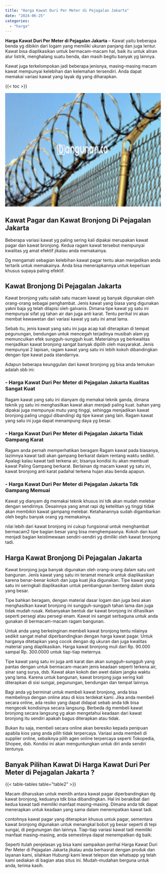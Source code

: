 ```yaml
---
title: "Harga Kawat Duri Per Meter di Pejagalan Jakarta"
date: "2024-06-25"
categories: 
  - "harga"
---
```


**Harga Kawat Duri Per Meter di Pejagalan Jakarta** – Kawat yaitu beberapa benda yg dibikin dari logam yang memiliki ukuran panjang dan juga lentur. Kawat bisa diaplikasikan untuk bermacam-macam hal, baik itu untuk aliran alur listrik, menghalang suatu benda, dan masih begitu banyak yg lainnya.

Kawat juga terkelompokan jadi beberapa jenisnya, masing-masing macam kawat mempunyai kelebihan dan kelemahan tersendiri. Anda dapat memakai variasi kawat yang layak dg yang diharapkan.

{{< toc >}}

![Harga Kawat Duri Per Meter di Pejagalan Jakarta](/images/jual-kawat-murah09.png)

## Kawat Pagar dan Kawat Bronjong Di Pejagalan Jakarta

Beberapa variasi kawat yg paling sering kali dipakai merupakan kawat pagar dan kawat bronjong. Kedua ragam kawat tersebut mempunyai kwalitas yg amat efektif jikalau anda memakainya.

Dg mengamati sebagian kelebihan kawat pagar tentu akan menjadikan anda tertarik untuk memakainya. Anda bisa menerapkannya untuk keperluan khusus supaya paling efektif.

## Kawat Bronjong Di Pejagalan Jakarta

Kawat bronjong yaitu salah satu macam kawat yg banyak digunakan oleh orang-orang sebagai penghambat. Jenis kawat yang biasa yang digunakan yakni baja yg telah dilapisi oleh galvanis. Dimana tipe kawat yg satu ini mempunyai sifat yg tahan air dan juga anti karat. Tentu perihal ini akan membat kewawetan dari variasi kawat yg satu ini amat lama.

Sebab itu, jenis kawat yang satu ini juga acap kali diterapkan di tempat pegunungan, bendungan untuk mencegah terjadinya musibah alam yg memunculkan efek sungguh-sungguh kuat. Materialnya yg berkwalitas menjadikan kawat bronjong sangat banyak dipilih oleh masyarakat. Jenis mempunyai 2 lapisan, ragam kawat yang satu ini lebih kokoh dibandingkan dengan tipe kawat pada standarnya.

Adapun beberapa keunggulan dari kawat bronjong yg bisa anda temukan adalah sbb ini:

### \- Harga Kawat Duri Per Meter di Pejagalan Jakarta Kualitas Sangat Kuat

Ragam kawat yang satu ini dianyam dg memakai teknik ganda, dimana teknik yg satu ini menghasilkan kawat akan menjadi paling kuat. bahan yang dipakai juga mempunyai mutu yang tinggi, sehingga menjadikan kawat bronjong paling unggul dibandingi dg tipe kawat yang lain. Ragam kawat yang satu ini juga dapat menampung daya yg besar.

### \- Harga Kawat Duri Per Meter di Pejagalan Jakarta Tidak Gampang Karat

Ragam anda pernah memperhatikan beragam Ragam kawat pada biasanya, lazimnya kawat tadi akan gampang berkarat dalam rentang waktu sedikit. Apalagi kalau kawat tadi terkena air, bisanya kondisi itu akan membuat kawat Paling Gampang berkarat. Berlainan dg macam kawat yg satu ini, kawat bronjong anti karat padahal terkena hujan atau benda apapun.

### \- Harga Kawat Duri Per Meter di Pejagalan Jakarta Tdk Gampang Memuai

Kawat yg dianyam dg memakai teknik khusus ini tdk akan mudah melebar dengan sendirinya. Desainnya yang amat rapi dg ketelitian yg tinggi tidak akan membikin kawat gampang melebar. Ketahanannya sudah digambarkan oleh begitu banyak orang yg memakainya.

nilai lebih dari kawat bronjong ini cukup fungsional untuk menghambat bermacam2 tipe bagian besar yang bisa menghempasnya. Kokoh dan kuat menjadi bagian keistimewaan sendiri-sendiri yg dimiliki oleh kawat bronjong tadi.

## Harga Kawat Bronjong Di Pejagalan Jakarta

Kawat bronjong juga banyak digunakan oleh orang-orang dalam satu unit bangunan. Jenis kawat yang satu ini teramat menarik untuk diaplikasikan karena benar-benar kokoh dan juga kuat jika digunakan. Tipe kawat yang satu ini seringkali diaplikasikan untuk pembangunan benteng dalam skala yang besar.

Tipe bahkan beragam, dengan material dasar logam dan juga besi akan menghasilkan kawat bronjong ini sungguh-sungguh tahan lama dan juga tidak mudah rusak. Kebanyakan bentuk dar kawat bronjong ini dihasilkan seperti persegi atau persegi enam. Kawat ini sangat serbaguna untuk anda gunakan di bermacam-macam ragam bangunan.

Untuk anda yang berkeinginan membeli kawat bronjong tentu nilainya sedikit sangat mahal diperbandingkan dengan harga kawat pagar. Untuk harganya ditetapkan yang cocok dengan dg ukuran dan juga kwalitas material yang diaplikasikan. Harga kawat bronjong muli dari Rp. 90.000 sampai Rp. 300.0000 untuk tiap-tiap meternya.

Tipe kawat yang satu ini juga anti karat dan akan sungguh-sungguh yang pantas dengan untuk bermacam-macam jenis keadaan seperti terkena air, sinar sang surya, dsb. Kawat akan kokoh dan awet dalam jangka waktu yang lama. Karena untuk bangunan, kawat bronjong juga sering kali diterapkan di sisi sungai, pegunungan, bendungan dan tempat lainnya.

Bagi anda yg berminat untuk membeli kawat bronjong, anda bisa membelinya dengan online atau di kios terdekat kami. Jika anda membeli secara online, ada resiko yang dapat didapat sebab anda tdk bisa mengecek kondisinya secara langsung. Berbeda dg membeli kawat bronjong secara langsung yg akan mengetahui keadaan dari kawat bronjong itu sendiri apakah bagus diterapkan atau tidak.

Bukan itu saja, membeli secara online akan beresiko kepada penipuan apabila kios yang anda pilih tidak terpercaya. Variasi anda membeli di supplier online, sebaiknya pilih agen online terpercaya seperti Tokopedia, Shopee, dsb. Kondisi ini akan menguntungkan untuk diri anda sendiri tentunya.

## Banyak Pilihan Kawat Di Harga Kawat Duri Per Meter di Pejagalan Jakarta ?

{{< table-tables table="table2" >}}

Macam diharuskan untuk memlih antara kawat pagar diperbandingkan dg kawat bronjong, keduanya tdk bisa dibandingkan. Hal ini berakibat dari kedua kawat tadi memiliki manfaat masing-masing. Dimana anda tdk dapat menerapkan untuk keadaan yang sama dalam menempatkan kawat tadi.

contohnya kawat pagar yang diterapkan khusus untuk pagar, sementara kawat bronjong digunakan untuk menangkal bobot yg besar seperti di tepi sungai, di pegunungan dan lainnya. Tiap-tiap variasi kawat tadi memiliki manfaat masing-masing, anda semestinya dapat menempatkan dg baik.

Seperti itulah penjelasan yg bisa kami sampaikan perihal Harga Kawat Duri Per Meter di Pejagalan Jakarta jikalau anda berhasrat dengan produk dan layanan kami, silahkan Hubungi kami lewat telepon dan whatsapp yg telah kami sediakan di bagian atas situs ini. Mudah-mudahan berguna untuk anda, terima kasih.

